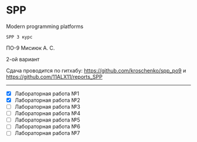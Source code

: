 # SPP

Modern programming platforms

` SPP 3 курс `

ПО-9 Мисиюк А. С.

2-ой вариант

Сдача проводится по гитхабу: https://github.com/kroschenko/spp_po9 и https://github.com/11ALX11/reports_SPP

---

- [x] Лабораторная работа №1
- [x] Лабораторная работа №2
- [ ] Лабораторная работа №3
- [ ] Лабораторная работа №4
- [ ] Лабораторная работа №5
- [ ] Лабораторная работа №6
- [ ] Лабораторная работа №7
